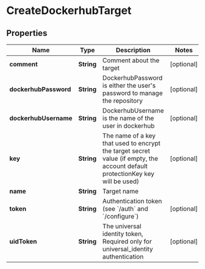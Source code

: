 

# CreateDockerhubTarget

## Properties

Name | Type | Description | Notes
------------ | ------------- | ------------- | -------------
**comment** | **String** | Comment about the target |  [optional]
**dockerhubPassword** | **String** | DockerhubPassword is either the user&#39;s password to manage the repository |  [optional]
**dockerhubUsername** | **String** | DockerhubUsername is the name of the user in dockerhub |  [optional]
**key** | **String** | The name of a key that used to encrypt the target secret value (if empty, the account default protectionKey key will be used) |  [optional]
**name** | **String** | Target name | 
**token** | **String** | Authentication token (see &#x60;/auth&#x60; and &#x60;/configure&#x60;) |  [optional]
**uidToken** | **String** | The universal identity token, Required only for universal_identity authentication |  [optional]



